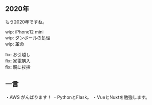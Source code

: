 ## 2020年
もう2020年ですね。

wip: iPhone12 mini  
wip: ダンボールの処理  
wip: 革命

fix: お引越し  
fix: 家電購入  
fix: 親に挨拶  

## 一言
・AWS がんばります！
・PythonとFlask。
・VueとNuxtを勉強します。

